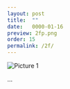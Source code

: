 ```yaml
---
layout: post
title:  ""
date:   0000-01-16
preview: 2fp.png
order: 15
permalink: /2f/
---
```


![Picture 1]({{site.baseurl}}/images/2f.png?auto=yes)

...
